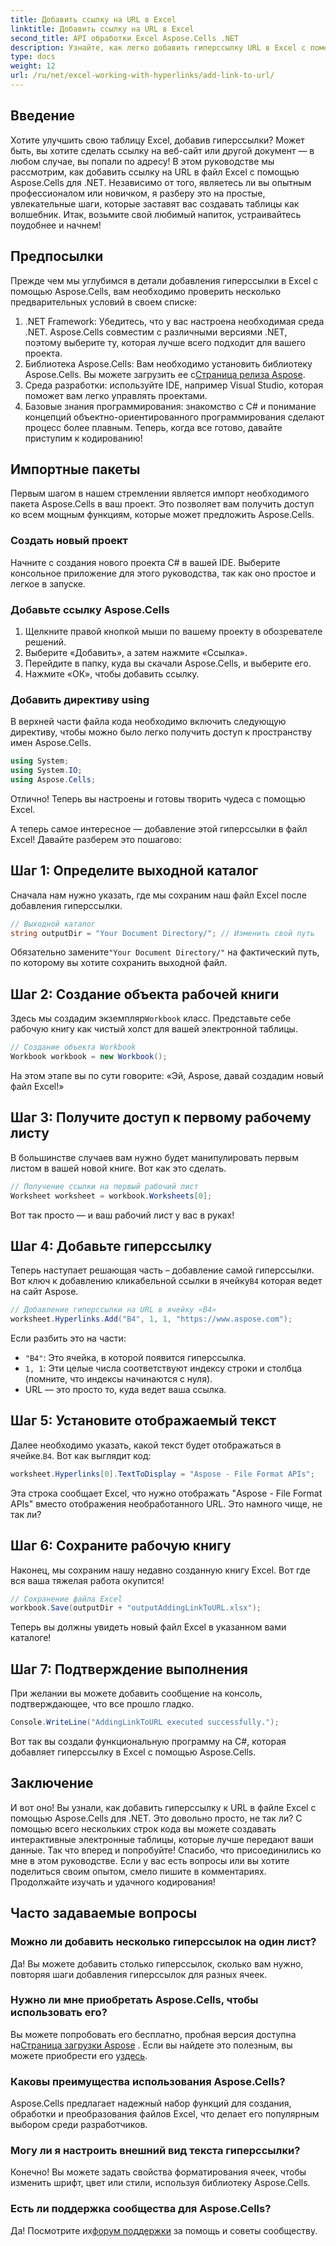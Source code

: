 ```yaml
---
title: Добавить ссылку на URL в Excel
linktitle: Добавить ссылку на URL в Excel
second_title: API обработки Excel Aspose.Cells .NET
description: Узнайте, как легко добавить гиперссылку URL в Excel с помощью Aspose.Cells для .NET с помощью этого подробного руководства. Оптимизируйте свои электронные таблицы.
type: docs
weight: 12
url: /ru/net/excel-working-with-hyperlinks/add-link-to-url/
---
```

## Введение
Хотите улучшить свою таблицу Excel, добавив гиперссылки? Может быть, вы хотите сделать ссылку на веб-сайт или другой документ — в любом случае, вы попали по адресу! В этом руководстве мы рассмотрим, как добавить ссылку на URL в файл Excel с помощью Aspose.Cells для .NET. Независимо от того, являетесь ли вы опытным профессионалом или новичком, я разберу это на простые, увлекательные шаги, которые заставят вас создавать таблицы как волшебник. Итак, возьмите свой любимый напиток, устраивайтесь поудобнее и начнем!
## Предпосылки
Прежде чем мы углубимся в детали добавления гиперссылки в Excel с помощью Aspose.Cells, вам необходимо проверить несколько предварительных условий в своем списке:
1. .NET Framework: Убедитесь, что у вас настроена необходимая среда .NET. Aspose.Cells совместим с различными версиями .NET, поэтому выберите ту, которая лучше всего подходит для вашего проекта.
2. Библиотека Aspose.Cells: Вам необходимо установить библиотеку Aspose.Cells. Вы можете загрузить ее с[Страница релиза Aspose](https://releases.aspose.com/cells/net/).
3. Среда разработки: используйте IDE, например Visual Studio, которая поможет вам легко управлять проектами.
4. Базовые знания программирования: знакомство с C# и понимание концепций объектно-ориентированного программирования сделают процесс более плавным.
Теперь, когда все готово, давайте приступим к кодированию!
## Импортные пакеты
Первым шагом в нашем стремлении является импорт необходимого пакета Aspose.Cells в ваш проект. Это позволяет вам получить доступ ко всем мощным функциям, которые может предложить Aspose.Cells.
### Создать новый проект
Начните с создания нового проекта C# в вашей IDE. Выберите консольное приложение для этого руководства, так как оно простое и легкое в запуске.
### Добавьте ссылку Aspose.Cells
1. Щелкните правой кнопкой мыши по вашему проекту в обозревателе решений.
2. Выберите «Добавить», а затем нажмите «Ссылка».
3. Перейдите в папку, куда вы скачали Aspose.Cells, и выберите его.
4. Нажмите «ОК», чтобы добавить ссылку.
### Добавить директиву using
В верхней части файла кода необходимо включить следующую директиву, чтобы можно было легко получить доступ к пространству имен Aspose.Cells.
```csharp
using System;
using System.IO;
using Aspose.Cells;
```
Отлично! Теперь вы настроены и готовы творить чудеса с помощью Excel.

А теперь самое интересное — добавление этой гиперссылки в файл Excel! Давайте разберем это пошагово:
## Шаг 1: Определите выходной каталог
Сначала нам нужно указать, где мы сохраним наш файл Excel после добавления гиперссылки. 
```csharp
// Выходной каталог
string outputDir = "Your Document Directory/"; // Изменить свой путь
```
 Обязательно замените`"Your Document Directory/"` на фактический путь, по которому вы хотите сохранить выходной файл. 
## Шаг 2: Создание объекта рабочей книги
 Здесь мы создадим экземпляр`Workbook` класс. Представьте себе рабочую книгу как чистый холст для вашей электронной таблицы.
```csharp
// Создание объекта Workbook
Workbook workbook = new Workbook();
```
На этом этапе вы по сути говорите: «Эй, Aspose, давай создадим новый файл Excel!»
## Шаг 3: Получите доступ к первому рабочему листу
В большинстве случаев вам нужно будет манипулировать первым листом в вашей новой книге. Вот как это сделать.
```csharp
// Получение ссылки на первый рабочий лист
Worksheet worksheet = workbook.Worksheets[0];
```
Вот так просто — и ваш рабочий лист у вас в руках!
## Шаг 4: Добавьте гиперссылку
Теперь наступает решающая часть – добавление самой гиперссылки. Вот ключ к добавлению кликабельной ссылки в ячейку`B4` которая ведет на сайт Aspose.
```csharp
// Добавление гиперссылки на URL в ячейку «B4»
worksheet.Hyperlinks.Add("B4", 1, 1, "https://www.aspose.com");
```
Если разбить это на части:
- `"B4"`: Это ячейка, в которой появится гиперссылка.
- `1, 1`: Эти целые числа соответствуют индексу строки и столбца (помните, что индексы начинаются с нуля).
- URL — это просто то, куда ведет ваша ссылка.
## Шаг 5: Установите отображаемый текст
 Далее необходимо указать, какой текст будет отображаться в ячейке.`B4`. Вот как выглядит код:
```csharp
worksheet.Hyperlinks[0].TextToDisplay = "Aspose - File Format APIs";
```
Эта строка сообщает Excel, что нужно отображать "Aspose - File Format APIs" вместо отображения необработанного URL. Это намного чище, не так ли?
## Шаг 6: Сохраните рабочую книгу
Наконец, мы сохраним нашу недавно созданную книгу Excel. Вот где вся ваша тяжелая работа окупится!
```csharp
// Сохранение файла Excel
workbook.Save(outputDir + "outputAddingLinkToURL.xlsx");
```
Теперь вы должны увидеть новый файл Excel в указанном вами каталоге!
## Шаг 7: Подтверждение выполнения
При желании вы можете добавить сообщение на консоль, подтверждающее, что все прошло гладко.
```csharp
Console.WriteLine("AddingLinkToURL executed successfully.");
```
Вот так вы создали функциональную программу на C#, которая добавляет гиперссылку в Excel с помощью Aspose.Cells.
## Заключение
И вот оно! Вы узнали, как добавить гиперссылку к URL в файле Excel с помощью Aspose.Cells для .NET. Это довольно просто, не так ли? С помощью всего нескольких строк кода вы можете создавать интерактивные электронные таблицы, которые лучше передают ваши данные. Так что вперед и попробуйте!
Спасибо, что присоединились ко мне в этом руководстве. Если у вас есть вопросы или вы хотите поделиться своим опытом, смело пишите в комментариях. Продолжайте изучать и удачного кодирования!
## Часто задаваемые вопросы
### Можно ли добавить несколько гиперссылок на один лист?  
Да! Вы можете добавить столько гиперссылок, сколько вам нужно, повторяя шаги добавления гиперссылок для разных ячеек.
### Нужно ли мне приобретать Aspose.Cells, чтобы использовать его?  
 Вы можете попробовать его бесплатно, пробная версия доступна на[Страница загрузки Aspose](https://releases.aspose.com/) . Если вы найдете это полезным, вы можете приобрести его у[здесь](https://purchase.aspose.com/buy).
### Каковы преимущества использования Aspose.Cells?  
Aspose.Cells предлагает надежный набор функций для создания, обработки и преобразования файлов Excel, что делает его популярным выбором среди разработчиков.
### Могу ли я настроить внешний вид текста гиперссылки?  
Конечно! Вы можете задать свойства форматирования ячеек, чтобы изменить шрифт, цвет или стили, используя библиотеку Aspose.Cells.
### Есть ли поддержка сообщества для Aspose.Cells?  
 Да! Посмотрите их[форум поддержки](https://forum.aspose.com/c/cells/9) за помощь и советы сообществу.
